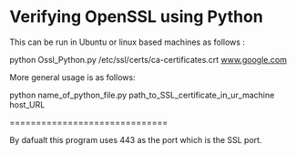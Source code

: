 Verifying OpenSSL using Python
==============================

This can be run in Ubuntu or linux based machines as follows :

python Ossl_Python.py /etc/ssl/certs/ca-certificates.crt www.google.com

More general usage is as follows:

python name_of_python_file.py path_to_SSL_certificate_in_ur_machine host_URL

==============================

By dafualt this program uses 443 as the port which is the SSL port.



